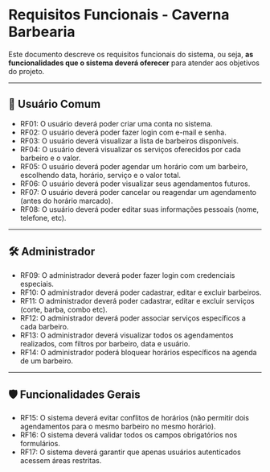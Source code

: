 # Requisitos Funcionais - Caverna Barbearia

Este documento descreve os requisitos funcionais do sistema, ou seja, **as funcionalidades que o sistema deverá oferecer** para atender aos objetivos do projeto.

---

## 👤 Usuário Comum

- RF01: O usuário deverá poder criar uma conta no sistema.
- RF02: O usuário deverá poder fazer login com e-mail e senha.
- RF03: O usuário deverá visualizar a lista de barbeiros disponíveis.
- RF04: O usuário deverá visualizar os serviços oferecidos por cada barbeiro e o valor.
- RF05: O usuário deverá poder agendar um horário com um barbeiro, escolhendo data, horário, serviço e o valor total.
- RF06: O usuário deverá poder visualizar seus agendamentos futuros.
- RF07: O usuário deverá poder cancelar ou reagendar um agendamento (antes do horário marcado).
- RF08: O usuário deverá poder editar suas informações pessoais (nome, telefone, etc).

---

## 🛠️ Administrador

- RF09: O administrador deverá poder fazer login com credenciais especiais.
- RF10: O administrador deverá poder cadastrar, editar e excluir barbeiros.
- RF11: O administrador deverá poder cadastrar, editar e excluir serviços (corte, barba, combo etc).
- RF12: O administrador deverá poder associar serviços específicos a cada barbeiro.
- RF13: O administrador deverá visualizar todos os agendamentos realizados, com filtros por barbeiro, data e usuário.
- RF14: O administrador poderá bloquear horários específicos na agenda de um barbeiro.

---

## 🛡️ Funcionalidades Gerais

- RF15: O sistema deverá evitar conflitos de horários (não permitir dois agendamentos para o mesmo barbeiro no mesmo horário).
- RF16: O sistema deverá validar todos os campos obrigatórios nos formulários.
- RF17: O sistema deverá garantir que apenas usuários autenticados acessem áreas restritas.
